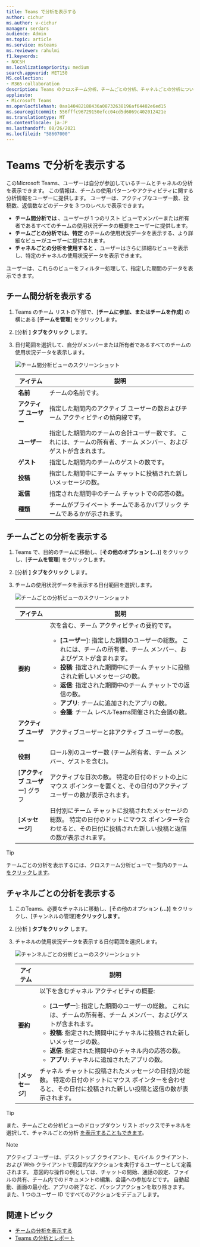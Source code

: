 ```yaml
---
title: Teams で分析を表示する
author: cichur
ms.author: v-cichur
manager: serdars
audience: Admin
ms.topic: article
ms.service: msteams
ms.reviewer: rahulmi
f1.keywords:
- NOCSH
ms.localizationpriority: medium
search.appverid: MET150
MS.collection:
- M365-collaboration
description: Teams のクロスチーム分析、チームごとの分析、チャネルごとの分析について学習します。この分析を使用すると、ユーザーは自分が参加しているチームまたはチャネルの使用状況データを表示できます。
appliesto:
- Microsoft Teams
ms.openlocfilehash: 0aa140482188436a08732638196af64402e6ed15
ms.sourcegitcommit: 556fffc96729150efcc04cd5d6069c402012421e
ms.translationtype: MT
ms.contentlocale: ja-JP
ms.lasthandoff: 08/26/2021
ms.locfileid: "58607000"
---
```

# <a name="view-analytics-in-teams"></a>Teams で分析を表示する

このMicrosoft Teams、ユーザーは自分が参加しているチームとチャネルの分析を表示できます。 この情報は、チームの使用パターンやアクティビティに関する分析情報をユーザーに提供します。 ユーザーは、アクティブなユーザー数、投稿数、返信数などのデータを 3 つのレベルで表示できます。

- **チーム間分析では** 、ユーザーが 1 つのリスト ビューでメンバーまたは所有者であるすべてのチームの使用状況データの概要をユーザーに提供します。
- **チームごとの分析では、特定** のチームの使用状況データを表示する、より詳細なビューがユーザーに提供されます。
- **チャネルごとの分析を使用すると** 、ユーザーはさらに詳細なビューを表示し、特定のチャネルの使用状況データを表示できます。

ユーザーは、これらのビューをフィルター処理して、指定した期間のデータを表示できます。

## <a name="view-cross-team-analytics"></a>チーム間分析を表示する

1. Teams のチーム リストの下部で、[**チームに参加、またはチームを作成**] の横にある [**チームを管理**] をクリックします。
2. [分析 **] タブをクリック** します。
3. 日付範囲を選択して、自分がメンバーまたは所有者であるすべてのチームの使用状況データを表示します。

    ![チーム間分析ビューのスクリーンショット](../media/view-analytics-cross-team.png)

    |アイテム |説明  |
    |--------|-------------|
    |**名前**   |チームの名前です。 |
    |**アクティブ ユーザー**   |指定した期間内のアクティブ ユーザーの数およびチーム アクティビティの傾向線です。
    |**ユーザー**   |指定した期間内のチームの合計ユーザー数です。 これには、チームの所有者、チーム メンバー、およびゲストが含まれます。|
    |**ゲスト**   |指定した期間内のチームのゲストの数です。 |
    |**投稿**   |指定した期間中にチーム チャットに投稿された新しいメッセージの数。 |
    |**返信**   |指定された期間中のチーム チャットでの応答の数。 |
    |**種類**   |チームがプライベート チームであるかパブリック チームであるかが示されます。|

## <a name="view-per-team-analytics"></a>チームごとの分析を表示する

1. Teams で、目的のチームに移動し、[**その他のオプション (...)**] をクリックし、[**チームを管理**] をクリックします。
2. [分析 **] タブをクリック** します。
4. チームの使用状況データを表示する日付範囲を選択します。  

    ![チームごとの分析ビューのスクリーンショット](../media/view-analytics-per-team.png)

    |アイテム |説明  |
    |--------|-------------|
    |**要約**   |次を含む、チーム アクティビティの要約です。<ul><li>**[ユーザー**]: 指定した期間のユーザーの総数。 これには、チームの所有者、チーム メンバー、およびゲストが含まれます。</li> <li>**投稿**: 指定された期間中にチーム チャットに投稿された新しいメッセージの数。</li><li>**返信**: 指定された期間中のチーム チャットでの返信の数。</li> <li>**アプリ**: チームに追加されたアプリの数。</li><li>**会議**: チーム レベルTeams開催された会議の数。</li> </ul> |
    |**アクティブ ユーザー**   |アクティブユーザーと非アクティブ ユーザーの数。|
    |**役割**   |ロール別のユーザー数 (チーム所有者、チーム メンバー、ゲストを含む)。|
    |[**アクティブ ユーザー**] グラフ  |アクティブな日次の数。 特定の日付のドットの上にマウス ポインターを置くと、その日付のアクティブ ユーザーの数が表示されます。|
    |[**メッセージ**]  |日付別にチーム チャットに投稿されたメッセージの総数。 特定の日付のドットにマウス ポインターを合わせると、その日付に投稿された新しい投稿と返信の数が表示されます。|

> [!TIP]
> チームごとの分析を表示するには、クロスチーム分析ビューで一覧内のチーム [をクリックします](#view-cross-team-analytics)。

## <a name="view-per-channel-analytics"></a>チャネルごとの分析を表示する

1. このTeams、必要なチャネルに移動し、[その他のオプション **(...)]** をクリックし、[チャンネルの管理]**をクリックします**。
2. [分析 **] タブをクリック** します。
3. チャネルの使用状況データを表示する日付範囲を選択します。  

    ![チャンネルごとの分析ビューのスクリーンショット](../media/view-analytics-per-channel.png)

    |アイテム |説明  |
    |--------|-------------|
    |**要約**   |以下を含むチャネル アクティビティの概要:<ul><li>**[ユーザー**]: 指定した期間のユーザーの総数。 これには、チームの所有者、チーム メンバー、およびゲストが含まれます。</li> <li>**投稿**: 指定された期間中にチャネルに投稿された新しいメッセージの数。</li><li>**返信**: 指定された期間中のチャネル内の応答の数。</li> <li>**アプリ**: チャネルに追加されたアプリの数。</li> </ul> |
    |[**メッセージ**]  |チャネル チャットに投稿されたメッセージの日付別の総数。 特定の日付のドットにマウス ポインターを合わせると、その日付に投稿された新しい投稿と返信の数が表示されます。|

> [!TIP]
> また、チームごとの分析ビューのドロップダウン リスト ボックスでチャネルを選択して、チャネルごとの分析 [を表示することもできます](#view-per-team-analytics)。
    
> [!NOTE]
> アクティブ ユーザーは、デスクトップ クライアント、モバイル クライアント、および Web クライアントで意図的なアクションを実行するユーザーとして定義されます。 意図的な操作の例としては、チャットの開始、通話の設定、ファイルの共有、チーム内でのドキュメントの編集、会議への参加などです。 自動起動、画面の最小化、アプリの終了など、パッシブアクションを取り除きます。 また、1 つのユーザー ID ですべてのアクションをデデュアします。

## <a name="related-topics"></a>関連トピック

- [チームの分析を表示する](https://support.office.com/article/view-analytics-for-your-teams-5b8ad4b1-af34-4217-aff4-cd11a820b56b)
- [Teams の分析とレポート](teams-reporting-reference.md)